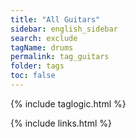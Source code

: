 ```yaml
---
title: "All Guitars"
sidebar: english_sidebar
search: exclude
tagName: drums
permalink: tag_guitars
folder: tags
toc: false
---
```

{% include taglogic.html %}

{% include links.html %}
